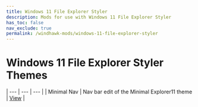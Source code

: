 ```yaml
---
title: Windows 11 File Explorer Styler
description: Mods for use with Windows 11 File Explorer Styler
has_toc: false
nav_exclude: true
permalink: /windhawk-mods/windows-11-file-explorer-styler
---
```


Windows 11 File Explorer Styler Themes
=======================================


| --- | --- | --- |
| Minimal Nav | Nav bar edit of the Minimal Explorer11 theme | [View][MinimalNav] |  

<!-- ///////////////////////////////////////////////////////////////////////////////////////////////////////////////////////////////////////////////////// -->

[MinimalNav]: /windhawk-mods/windows-11-file-explorer-styler/minimal-nav

<!-- ///////////////////////////////////////////////////////////////////////////////////////////////////////////////////////////////////////////////////// -->
